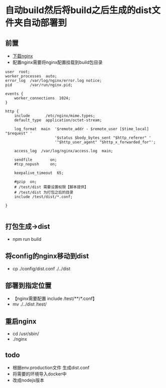 # 自动build然后将build之后生成的dist文件夹自动部署到
## 前置
- [下载nginx](http://t.zoukankan.com/xdr630-p-14527148.html)
- 配置nginx需要将nginx配置挂载到build包目录
```shell
user  root;
worker_processes  auto;
error_log  /var/log/nginx/error.log notice;
pid        /var/run/nginx.pid;

events {
    worker_connections  1024;
}

http {
    include       /etc/nginx/mime.types;
    default_type  application/octet-stream;

    log_format  main  '$remote_addr - $remote_user [$time_local] "$request" '
                      '$status $body_bytes_sent "$http_referer" '
                      '"$http_user_agent" "$http_x_forwarded_for"';

    access_log  /var/log/nginx/access.log  main;

    sendfile        on;
    #tcp_nopush     on;

    keepalive_timeout  65;

    #gzip  on;
    # /test/dist 需要设置权限【脚本提供】
    # /test/dist 为打包之后的目录 
    include /test/dist/*.conf;

} 


```

## 打包生成->dist
- npm run build

## 将config的nginx移动到dist
- cp ./config/dist.conf ./../dist


## 部署到指定位置 
- 【nginx需要配置 include /test/**/*.conf】
- mv ./../dist  /test/


## 重启nginx  
- cd /usr/sbin/   
- ./nginx

## todo
- 根据env.production文件 生成dist.conf
- 将需要的环境导入docker中
- 改成nodejs版本